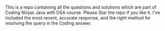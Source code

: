 This is a repo containing all the questions and solutions which are part of Coding Ninjas Java with DSA course.
Please Star the repo if you like it.
I've included the most recent, accurate response, and the right method for resolving the query in the Coding answer.

<!---
AdityakumarCode/AdityakumarCode is a ✨ special ✨ repository because its `README.md` (this file) appears on your GitHub profile.
You can click the Preview link to take a look at your changes.
--->
